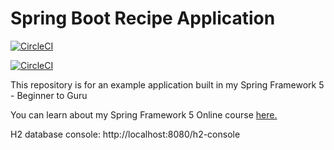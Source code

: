 # Spring Boot Recipe Application

[![CircleCI](https://circleci.com/gh/springframeworkguru/spring5-recipe-app.svg?style=svg)](https://circleci.com/gh/springframeworkguru/spring5-recipe-app)

[![CircleCI](https://circleci.com/gh/johnfkraus/spring5-recipe-app.svg?style=svg)](https://circleci.com/gh/johnfkraus/spring5-recipe-app)

This repository is for an example application built in my Spring Framework 5 - Beginner to Guru

You can learn about my Spring Framework 5 Online course [here.](https://go.springframework.guru/spring-framework-5-online-course)

H2 database console:
http://localhost:8080/h2-console

